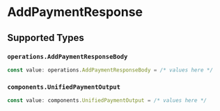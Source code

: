 # AddPaymentResponse


## Supported Types

### `operations.AddPaymentResponseBody`

```typescript
const value: operations.AddPaymentResponseBody = /* values here */
```

### `components.UnifiedPaymentOutput`

```typescript
const value: components.UnifiedPaymentOutput = /* values here */
```

